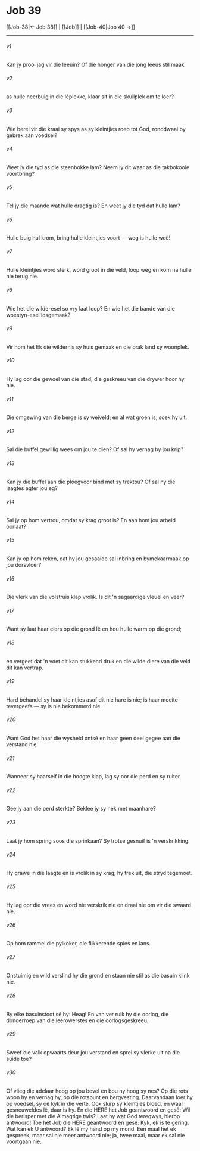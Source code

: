 # Job 39

[[Job-38|← Job 38]] | [[Job]] | [[Job-40|Job 40 →]]
***

###### v1
Kan jy prooi jag vir die leeuin? Of die honger van die jong leeus stil maak 
###### v2
as hulle neerbuig in die lêplekke, klaar sit in die skuilplek om te loer? 
###### v3
Wie berei vir die kraai sy spys as sy kleintjies roep tot God, ronddwaal by gebrek aan voedsel? 
###### v4
Weet jy die tyd as die steenbokke lam? Neem jy dit waar as die takbokooie voortbring? 
###### v5
Tel jy die maande wat hulle dragtig is? En weet jy die tyd dat hulle lam? 
###### v6
Hulle buig hul krom, bring hulle kleintjies voort — weg is hulle weë! 
###### v7
Hulle kleintjies word sterk, word groot in die veld, loop weg en kom na hulle nie terug nie. 
###### v8
Wie het die wilde-esel so vry laat loop? En wie het die bande van die woestyn-esel losgemaak? 
###### v9
Vir hom het Ek die wildernis sy huis gemaak en die brak land sy woonplek. 
###### v10
Hy lag oor die gewoel van die stad; die geskreeu van die drywer hoor hy nie. 
###### v11
Die omgewing van die berge is sy weiveld; en al wat groen is, soek hy uit. 
###### v12
Sal die buffel gewillig wees om jou te dien? Of sal hy vernag by jou krip? 
###### v13
Kan jy die buffel aan die ploegvoor bind met sy trektou? Of sal hy die laagtes agter jou eg? 
###### v14
Sal jy op hom vertrou, omdat sy krag groot is? En aan hom jou arbeid oorlaat? 
###### v15
Kan jy op hom reken, dat hy jou gesaaide sal inbring en bymekaarmaak op jou dorsvloer? 
###### v16
Die vlerk van die volstruis klap vrolik. Is dit 'n sagaardige vleuel en veer? 
###### v17
Want sy laat haar eiers op die grond lê en hou hulle warm op die grond; 
###### v18
en vergeet dat 'n voet dit kan stukkend druk en die wilde diere van die veld dit kan vertrap. 
###### v19
Hard behandel sy haar kleintjies asof dit nie hare is nie; is haar moeite tevergeefs — sy is nie bekommerd nie. 
###### v20
Want God het haar die wysheid ontsê en haar geen deel gegee aan die verstand nie. 
###### v21
Wanneer sy haarself in die hoogte klap, lag sy oor die perd en sy ruiter. 
###### v22
Gee jy aan die perd sterkte? Beklee jy sy nek met maanhare? 
###### v23
Laat jy hom spring soos die sprinkaan? Sy trotse gesnuif is 'n verskrikking. 
###### v24
Hy grawe in die laagte en is vrolik in sy krag; hy trek uit, die stryd tegemoet. 
###### v25
Hy lag oor die vrees en word nie verskrik nie en draai nie om vir die swaard nie. 
###### v26
Op hom rammel die pylkoker, die flikkerende spies en lans. 
###### v27
Onstuimig en wild verslind hy die grond en staan nie stil as die basuin klink nie. 
###### v28
By elke basuinstoot sê hy: Heag! En van ver ruik hy die oorlog, die donderroep van die leërowerstes en die oorlogsgeskreeu. 
###### v29
Sweef die valk opwaarts deur jou verstand en sprei sy vlerke uit na die suide toe? 
###### v30
Of vlieg die adelaar hoog op jou bevel en bou hy hoog sy nes? Op die rots woon hy en vernag hy, op die rotspunt en bergvesting. Daarvandaan loer hy op voedsel, sy oë kyk in die verte. Ook slurp sy kleintjies bloed, en waar gesneuweldes lê, daar is hy. En die HERE het Job geantwoord en gesê: Wil die berisper met die Almagtige twis? Laat hy wat God teregwys, hierop antwoord! Toe het Job die HERE geantwoord en gesê: Kyk, ek is te gering. Wat kan ek U antwoord? Ek lê my hand op my mond. Een maal het ek gespreek, maar sal nie meer antwoord nie; ja, twee maal, maar ek sal nie voortgaan nie. 
